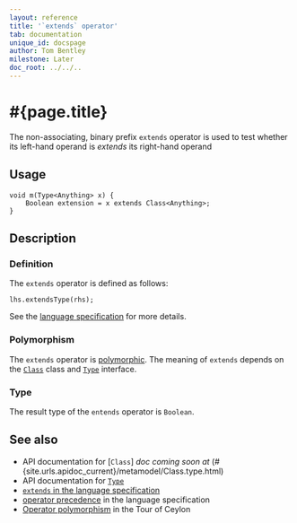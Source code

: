 ```yaml
---
layout: reference
title: '`extends` operator'
tab: documentation
unique_id: docspage
author: Tom Bentley
milestone: Later
doc_root: ../../..
---
```


# #{page.title}

The non-associating, binary prefix `extends` operator is used to test whether its 
left-hand operand is *extends* its right-hand operand

## Usage 

<!-- check:none -->
<!-- try: -->
    void m(Type<Anything> x) {
        Boolean extension = x extends Class<Anything>;
    }

## Description

### Definition

The `extends` operator is defined as follows:

<!-- check:none -->
<!-- try: -->
    lhs.extendsType(rhs);

See the [language specification](#{site.urls.spec_current}#equalitycomparison) for more details.

### Polymorphism

The `extends` operator is [polymorphic](#{page.doc_root}/reference/operator/operator-polymorphism). 
The meaning of `extends` depends on the 
[`Class`](#{site.urls.apidoc_current}/metamodel/Class.type.html) class and 
[`Type`](#{site.urls.apidoc_current}/metamodel/Type.type.html) interface.

### Type

The result type of the `entends` operator is `Boolean`.

## See also

* API documentation for [`Class`] _doc coming soon at_ (#{site.urls.apidoc_current}/metamodel/Class.type.html)
* API documentation for [`Type`](#{site.urls.apidoc_current}/metamodel/Type.type.html)
* [`extends` in the language specification](#{site.urls.spec_current}#equalitycomparison)
* [operator precedence](#{site.urls.spec_current}#operatorprecedence) in the 
  language specification
* [Operator polymorphism](#{page.doc_root}/tour/language-module/#operator_polymorphism) 
  in the Tour of Ceylon

